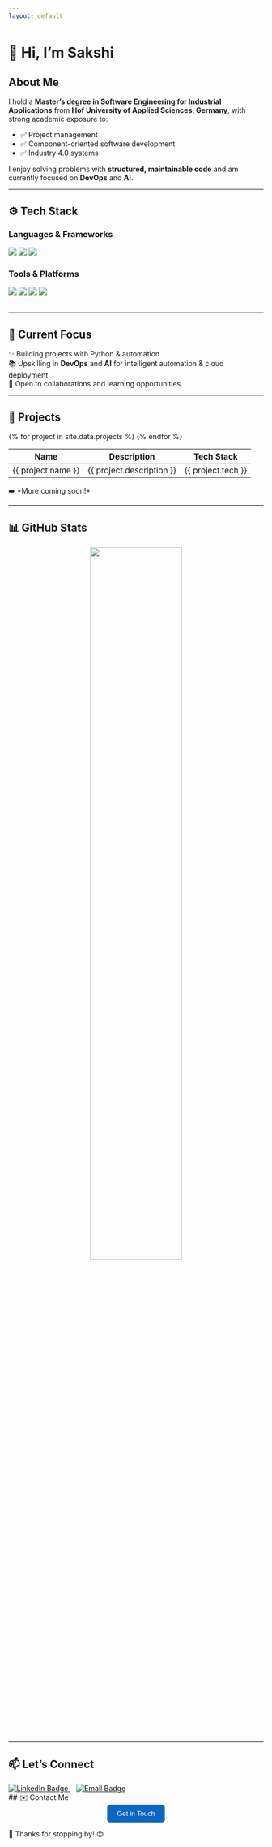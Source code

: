 ```yaml
---
layout: default
---
```


<h1 style="margin-top: 2rem;">👋 Hi, I’m Sakshi</h1>

## About Me

I hold a **Master’s degree in Software Engineering for Industrial Applications** from **Hof University of Applied Sciences, Germany**, with strong academic exposure to:

- ✅ Project management  
- ✅ Component-oriented software development  
- ✅ Industry 4.0 systems  

I enjoy solving problems with **structured, maintainable code** and am currently focused on **DevOps** and **AI**.

---

## ⚙️ Tech Stack

### Languages & Frameworks  
<div align="left">
  <img src="https://img.shields.io/badge/Python-3776AB?style=flat&logo=python&logoColor=white" />
  <img src="https://img.shields.io/badge/HTML5-E34F26?style=flat&logo=html5&logoColor=white" />
  <img src="https://img.shields.io/badge/CSS3-1572B6?style=flat&logo=css3&logoColor=white" />
</div>

### Tools & Platforms  
<div align="left">
  <img src="https://img.shields.io/badge/Git-F05032?style=flat&logo=git&logoColor=white" />
  <img src="https://img.shields.io/badge/GitHub-181717?style=flat&logo=github&logoColor=white" />
  <img src="https://img.shields.io/badge/VS%20Code-007ACC?style=flat&logo=visual-studio-code&logoColor=white" />
  <img src="https://img.shields.io/badge/Jira-0052CC?style=flat&logo=jira&logoColor=white" />
</div>
<br>

---
## 🚀 Current Focus

✨ Building projects with Python & automation  
📚 Upskilling in **DevOps** and **AI** for intelligent automation & cloud deployment  
🤝 Open to collaborations and learning opportunities

---
## 📂 Projects

<table>
  <thead>
    <tr><th>Name</th><th>Description</th><th>Tech Stack</th></tr>
  </thead>
  <tbody>
    {% for project in site.data.projects %}
    <tr>
      <td>{{ project.name }}</td>
      <td>{{ project.description }}</td>
      <td>{{ project.tech }}</td>
    </tr>
    {% endfor %}
  </tbody>
</table>
➡️ *More coming soon!*

---
## 📊 GitHub Stats

<p align="center">
  <img src="https://github-readme-stats.vercel.app/api?username=sjain2580&show_icons=true&theme=default&hide_title=true" width="60%" />
</p>

---
## 📫 Let’s Connect

<div align="left">
<a href="https://www.linkedin.com/in/sjain04/" target="_blank" rel="noopener noreferrer">
  <img src="https://img.shields.io/badge/LinkedIn-blue?logo=linkedin&logoColor=white&style=for-the-badge" alt="LinkedIn Badge"/>
</a>
&nbsp;&nbsp;
<a href="mailto:sjain040395@gmail.com">
  <img src="https://img.shields.io/badge/Email-blue?style=for-the-badge&logo=gmail&logoColor=white" alt="Email Badge"/>
</a>

</div>
## ✉️ Contact Me

<div align="center">
  <button onclick="toggleForm()" style="background-color:#0A66C2;color:white;padding:10px 20px;border:none;border-radius:5px;cursor:pointer;">
    Get in Touch
  </button>
</div>

<div id="contact-form" style="display:none; margin-top:20px; max-width: 500px; margin:auto;">
  <form action="https://formspree.io/f/your-form-id" method="POST">
    <label>Name</label><br>
    <input type="text" name="name" required style="width:100%; padding:8px; margin-bottom:10px;" /><br>
    
    <label>Email</label><br>
    <input type="email" name="email" required style="width:100%; padding:8px; margin-bottom:10px;" /><br>
    
    <label>Message</label><br>
    <textarea name="message" rows="5" required style="width:100%; padding:8px;"></textarea><br><br>
    
    <button type="submit" style="background-color:#0A66C2;color:white;padding:10px 20px;border:none;cursor:pointer;">Send</button>
  </form>
</div>

<script>
  function toggleForm() {
    var form = document.getElementById("contact-form");
    form.style.display = form.style.display === "none" ? "block" : "none";
  }
</script>
🙏 Thanks for stopping by! 😊
